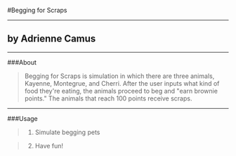 #Begging for Scraps

----

## by Adrienne Camus


----

###About

> Begging for Scraps is simulation in which there are three animals, Kayenne, Montegrue, and Cherri. After the user inputs what kind of food they're eating, the animals proceed to beg and "earn brownie points." The animals that reach 100 points receive scraps.


----

###Usage

> 1. Simulate begging pets

> 2. Have fun!
